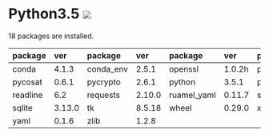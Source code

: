 Python3.5 [![](https://badge.imagelayers.io/tsutomu7/python:latest.svg)](https://imagelayers.io/?images=tsutomu7/python:latest)
======

18 packages are installed.

package|ver|package|ver|package|ver|package|ver
:--|:--|:--|:--|:--|:--|:--|:--
conda|4.1.3|conda_env|2.5.1|openssl|1.0.2h|pip|8.1.2
pycosat|0.6.1|pycrypto|2.6.1|python|3.5.1|pyyaml|3.11
readline|6.2|requests|2.10.0|ruamel_yaml|0.11.7|setuptools|23.0.0
sqlite|3.13.0|tk|8.5.18|wheel|0.29.0|xz|5.0.5
yaml|0.1.6|zlib|1.2.8|
